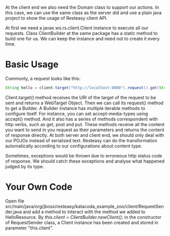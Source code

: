 At the client end we also need the Domain class to support our actions. In this case, we can use the same class as the server did and use a plain java project to show the usage of Resteasy client API. 


At first we need a javax.ws.rs.client.Client instance to execute all our requests. Class ClientBuilder at the same package has a static method to build one for us. We can keep the instance and need not to create it every time.


# Basic Usage
Commonly, a request looks like this:
```Java
String hello = client.target("http://localhost:8080").request().get(String.class);
```
Client.target() method receives the URI of the target of the request to be sent and returns a WebTarget Object. Then we can call its request() method to get a Builder. A Builder instance has multiple iterable methods to configure itself. For instance, you can set accept-media-types using accept() method. And it also has a series of methods correspondent with http verbs, such as get, post and put. These methods receive all the content you want to send in you request as their parameters and returns the content of response directly. At both server and client end, we should only deal with our POJOs instead of serialized text. Resteasy can do the transformation automatically according to our configurations about content type.


Sometimes, exceptions would be thrown due to erroneous http status code of response. We should catch these exceptions and analyse what happened judged by its type.

# Your Own Code
Open file src/main/java/org/jboss/resteasy/katacoda_example_zoo/client/RequestSender.java and add a method to interact with the method we added to HelloResource. By *this.client = ClientBuilder.newClient();* in the constructor of RequestSender class, a Client instance has been created and stored in parameter "this.client".
